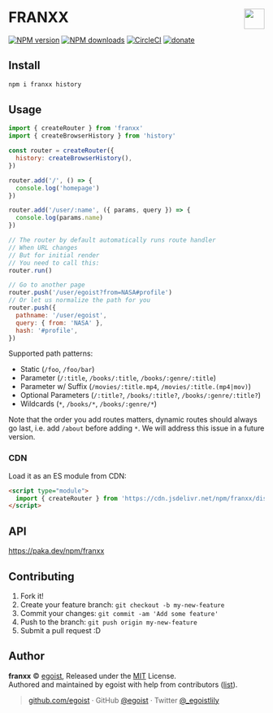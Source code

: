 # FRANXX <img align="right" src="https://i.loli.net/2018/02/14/5a8446a61b2e0.jpg" height="40">

[![NPM version](https://img.shields.io/npm/v/franxx.svg?style=for-the-badge)](https://npmjs.com/package/franxx) [![NPM downloads](https://img.shields.io/npm/dm/franxx.svg?style=for-the-badge)](https://npmjs.com/package/franxx) [![CircleCI](https://img.shields.io/circleci/project/github/egoist/franxx/master.svg?style=for-the-badge)](https://circleci.com/gh/egoist/franxx/tree/master) [![donate](https://img.shields.io/badge/$-donate-ff69b4.svg?maxAge=2592000&style=for-the-badge)](https://github.com/sponsors/egoist)

## Install

```bash
npm i franxx history
```

## Usage

```js
import { createRouter } from 'franxx'
import { createBrowserHistory } from 'history'

const router = createRouter({
  history: createBrowserHistory(),
})

router.add('/', () => {
  console.log('homepage')
})

router.add('/user/:name', ({ params, query }) => {
  console.log(params.name)
})

// The router by default automatically runs route handler
// When URL changes
// But for initial render
// You need to call this:
router.run()

// Go to another page
router.push('/user/egoist?from=NASA#profile')
// Or let us normalize the path for you
router.push({
  pathname: '/user/egoist',
  query: { from: 'NASA' },
  hash: '#profile',
})
```

Supported path patterns:

- Static (`/foo`, `/foo/bar`)
- Parameter (`/:title`, `/books/:title`, `/books/:genre/:title`)
- Parameter w/ Suffix (`/movies/:title.mp4`, `/movies/:title.(mp4|mov)`)
- Optional Parameters (`/:title?`, `/books/:title?`, `/books/:genre/:title?`)
- Wildcards (`*`, `/books/*`, `/books/:genre/*`)

Note that the order you add routes matters, dynamic routes should always go last, i.e. add `/about` before adding `*`. We will address this issue in a future version.

### CDN

Load it as an ES module from CDN:

```html
<script type="module">
  import { createRouter } from 'https://cdn.jsdelivr.net/npm/franxx/dist/index.mjs'
</script>
```

## API

https://paka.dev/npm/franxx

## Contributing

1. Fork it!
2. Create your feature branch: `git checkout -b my-new-feature`
3. Commit your changes: `git commit -am 'Add some feature'`
4. Push to the branch: `git push origin my-new-feature`
5. Submit a pull request :D

## Author

**franxx** © [egoist](https://github.com/egoist), Released under the [MIT](./LICENSE) License.<br>
Authored and maintained by egoist with help from contributors ([list](https://github.com/egoist/franxx/contributors)).

> [github.com/egoist](https://github.com/egoist) · GitHub [@egoist](https://github.com/egoist) · Twitter [@\_egoistlily](https://twitter.com/_egoistlily)

